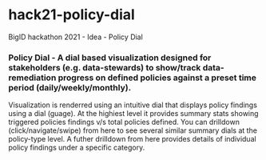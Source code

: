 # hack21-policy-dial
BigID hackathon 2021 - Idea - Policy Dial

### Policy Dial - A dial based visualization designed for stakeholders (e.g. data-stewards) to show/track data-remediation progress on  defined policies against a preset time period (daily/weekly/monthly).

Visualization is renderred using an intuitive dial that displays policy findings using a dial (guage). At the highiest level it provides summary stats showing triggered policies findings v/s total policies defined. You can drilldown (click/navigate/swipe) from here to see several similar summary dials at the policy-type level. A futher drilldown from here provides details of individual policy findings under a specific category.
